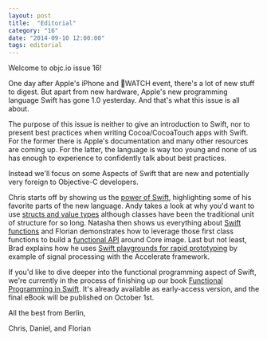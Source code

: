 ```yaml
---
layout: post
title:  "Editorial"
category: "16"
date: "2014-09-10 12:00:00"
tags: editorial
---
```


Welcome to objc.io issue 16!

One day after Apple's iPhone and WATCH event, there's a lot of new stuff to digest. But apart from new hardware, Apple's new programming language Swift has gone 1.0 yesterday. And that's what this issue is all about.

The purpose of this issue is neither to give an introduction to Swift, nor to present best practices when writing Cocoa/CocoaTouch apps with Swift. For the former there is Apple's documentation and many other resources are coming up. For the latter, the language is way too young and none of us has enough to experience to confidently talk about best practices.

Instead we'll focus on some Aspects of Swift that are new and potentially very foreign to Objective-C developers. 

Chris starts off by showing us the [power of Swift](/issue-16/power-of-swift.html), highlighting some of his favorite parts of the new language. Andy takes a look at why you'd want to use [structs and value types](/issue-16/swift-classes-vs-structs.html) although classes have been the traditional unit of structure for so long. Natasha then shows us everything about [Swift functions](/issue-16/swift-functions.html) and Florian demonstrates how to leverage those first class functions to build a [functional API](/issue-16/functional-swift-apis.html) around Core image. Last but not least, Brad explains how he uses [Swift playgrounds for rapid prototyping](/issue-16/rapid-prototyping-in-swift-playgrounds.md) by example of signal processing with the Accelerate framework. 

If you'd like to dive deeper into the functional programming aspect of Swift, we're currently in the process of finishing up our book [Functional Programming in Swift](/books). It's already available as early-access version, and the final eBook will be published on October 1st.
 
All the best from Berlin,

Chris, Daniel, and Florian